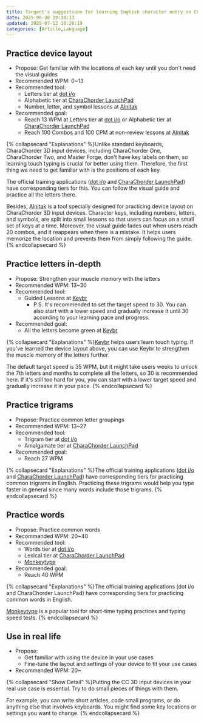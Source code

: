 ```yaml
---
title: Tangent's suggestions for learning English character entry on CharaChorder 3D input devices
date: 2025-06-30 19:38:13
updated: 2025-07-12 10:28:19
categories: [Article,Language]
---
```


## Practice device layout

- Propose: Get familiar with the locations of each key until you don't need the visual guides
- Recommended WPM: 0~13
- Recommended tool:
  - Letters tier at [dot i/o](https://www.iq-eq.io/#/)
  - Alphabetic tier at [CharaChorder LaunchPad](https://launchpad.charachorder.com/#/)
  - Number, letter, and symbol lessons at [Alnitak](https://andy23512.github.io/alnitak/)
- Recommended goal:
  - Reach 13 WPM at Letters tier at [dot i/o](https://www.iq-eq.io/#/) or Alphabetic tier at [CharaChorder LaunchPad](https://launchpad.charachorder.com/#/)
  - Reach 100 Combos and 100 CPM at non-review lessons at [Alnitak](https://andy23512.github.io/alnitak/)

{% collapsecard "Explanations" %}Unlike standard keyboards, CharaChorder 3D input devices, including CharaChorder One, CharaChorder Two, and Master Forge, don't have key labels on them, so learning touch typing is crucial for better using them. Therefore, the first thing we need to get familiar with is the positions of each key.

The official training applications ([dot i/o](https://www.iq-eq.io/#/) and [CharaChorder LaunchPad](https://launchpad.charachorder.com/#/)) have corresponding tiers for this. You can follow the visual guide and practice all the letters there.

Besides, [Alnitak](https://andy23512.github.io/alnitak/) is a tool specially designed for practicing device layout on CharaChorder 3D input devices. Character keys, including numbers, letters, and symbols, are split into small lessons so that users can focus on a small set of keys at a time. Moreover, the visual guide fades out when users reach 20 combos, and it reappears when there is a mistake. It helps users memorize the location and prevents them from simply following the guide.
{% endcollapsecard %}

## Practice letters in-depth

- Propose: Strengthen your muscle memory with the letters
- Recommended WPM: 13~30
- Recommended tool:
  - Guided Lessons at [Keybr](https://www.keybr.com/) 
    - P.S. It's recommended to set the target speed to 30. You can also start with a lower speed and gradually increase it until 30 according to your learning pace and progress.
- Recommended goal:
  - All the letters become green at [Keybr](https://www.keybr.com/)

{% collapsecard "Explanations" %}[Keybr](https://www.keybr.com/) helps users learn touch typing. If you've learned the device layout above, you can use Keybr to strengthen the muscle memory of the letters further.

The default target speed is 35 WPM, but it might take users weeks to unlock the 7th letters and months to complete all the letters, so 30 is recommended here. If it's still too hard for you, you can start with a lower target speed and gradually increase it in your pace.
{% endcollapsecard %}

## Practice trigrams

- Propose: Practice common letter groupings
- Recommended WPM: 13~27
- Recommended tool:
  - Trigram tier at [dot i/o](https://www.iq-eq.io/#/)
  - Amalgamate tier at [CharaChorder LaunchPad](https://launchpad.charachorder.com/#/)
- Recommended goal:
  - Reach 27 WPM

{% collapsecard "Explanations" %}The official training applications ([dot i/o](https://www.iq-eq.io/#/) and [CharaChorder LaunchPad](https://launchpad.charachorder.com/#/)) have corresponding tiers for practicing common trigrams in English. Practicing these trigrams would help you type faster in general since many words include those trigrams.
{% endcollapsecard %}

## Practice words

- Propose: Practice common words
- Recommended WPM: 20~40
- Recommended tool:
  - Words tier at [dot i/o](https://www.iq-eq.io/#/)
  - Lexical tier at [CharaChorder LaunchPad](https://launchpad.charachorder.com/#/)
  - [Monkeytype](https://monkeytype.com/)
- Recommended goal:
  - Reach 40 WPM

{% collapsecard "Explanations" %}The official training applications (dot i/o and CharaChorder LaunchPad) have corresponding tiers for practicing common words in English.

[Monkeytype](https://monkeytype.com/) is a popular tool for short-time typing practices and typing speed tests.
{% endcollapsecard %}

## Use in real life

- Propose:
  - Get familiar with using the device in your use cases
  - Fine-tune the layout and settings of your device to fit your use cases
- Recommended WPM: 20~

{% collapsecard "Show Detail" %}Putting the CC 3D input devices in your real use case is essential. Try to do small pieces of things with them.

For example, you can write short articles, code small programs, or do anything else that involves keyboards. You might find some key locations or settings you want to change.
{% endcollapsecard %}
